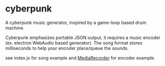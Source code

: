 # cyberpunk
A cyberpunk music generator, inspired by a game-loop based drum machine.

Cyberpunk emphasizes portable JSON output,
it requires a music encoder (ex. electron WebAudio based generator).
The song format stores milliseconds to help your encoder place/queue the sounds.

see index.js for song example and [MediaRecorder](https://developer.mozilla.org/en-US/docs/Web/API/MediaRecorder) for encoder example.
